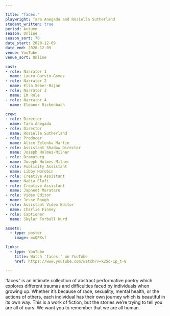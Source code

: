 ```yaml
---

title: "faces."
playwright: Tara Anegada and Rosiella Sutherland
student_written: true
period: Autumn
season: Online
season_sort: 70
date_start: 2020-12-09
date_end: 2020-12-09
venue: YouTube 
venue_sort: Online 

cast:
- role: Narrator 1
  name: Laura Garvin-Gomez
- role: Narrator 2
  name: Ella Seber-Rajan
- role: Narrator 3
  name: Em Rule
- role: Narrator 4
  name: Eleanor Rickenbach
  
crew: 
- role: Director
  name: Tara Anegada
- role: Director
  name: Rosiella Sutherland
- role: Producer
  name: Alice Zelenka Martin
- role: Assistant Shadow Director
  name: Joseph Holmes-Milner
- role: Dramaturg
  name: Joseph Holmes-Milner
- role: Publicity Assistant 
  name: Libby Horobin
- role: Creative Assistant
  name: Nadia Elafi
- role: Creative Assistant
  name: Japneet Marataru
- role: Video Editor
  name: Jesse Rough
- role: Assistant Video Editor 
  name: Charlie Finney
- role: Captioner
  name: Skylar Turbull Hurd

assets:
  - type: poster
    image: mxQPXsf

links:
  - type: YouTube 
    title: Watch 'faces.' on YouTube
    href: https://www.youtube.com/watch?v=k2Sd-1p_t-8

---
```

‘faces.’ is an intimate collection of abstract performative poetry which explores different traumas and difficulties faced by individuals when growing up. Whether it’s because of race, sexuality, mental health, or the actions of others, each individual has their own journey which is beautiful in its own way. This is a work of fiction, but the stories we’re trying to tell you are all of ours. We want you to remember that we are all human.

